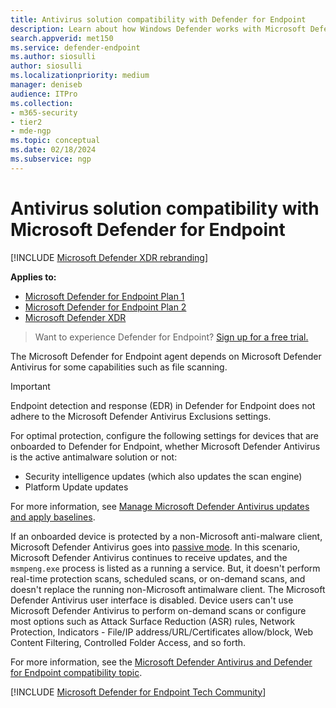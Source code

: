 ```yaml
---
title: Antivirus solution compatibility with Defender for Endpoint
description: Learn about how Windows Defender works with Microsoft Defender for Endpoint. Also learn how Defender for Endpoint works when a third-party anti-malware client is used.
search.appverid: met150
ms.service: defender-endpoint
ms.author: siosulli
author: siosulli
ms.localizationpriority: medium
manager: deniseb
audience: ITPro
ms.collection: 
- m365-security
- tier2
- mde-ngp
ms.topic: conceptual
ms.date: 02/18/2024
ms.subservice: ngp
---
```


# Antivirus solution compatibility with Microsoft Defender for Endpoint

[!INCLUDE [Microsoft Defender XDR rebranding](../includes/microsoft-defender.md)]

**Applies to:**
- [Microsoft Defender for Endpoint Plan 1](https://go.microsoft.com/fwlink/p/?linkid=2154037)
- [Microsoft Defender for Endpoint Plan 2](https://go.microsoft.com/fwlink/p/?linkid=2154037)
- [Microsoft Defender XDR](https://go.microsoft.com/fwlink/?linkid=2118804)

> Want to experience Defender for Endpoint? [Sign up for a free trial.](https://signup.microsoft.com/create-account/signup?products=7f379fee-c4f9-4278-b0a1-e4c8c2fcdf7e&ru=https://aka.ms/MDEp2OpenTrial?ocid=docs-wdatp-defendercompat-abovefoldlink)

The Microsoft Defender for Endpoint agent depends on Microsoft Defender Antivirus for some capabilities such as file scanning.

> [!IMPORTANT]
> Endpoint detection and response (EDR) in Defender for Endpoint does not adhere to the Microsoft Defender Antivirus Exclusions settings.

For optimal protection, configure the following settings for devices that are onboarded to Defender for Endpoint, whether Microsoft Defender Antivirus is the active antimalware solution or not:

- Security intelligence updates (which also updates the scan engine)
- Platform Update updates

For more information, see [Manage Microsoft Defender Antivirus updates and apply baselines](microsoft-defender-antivirus-updates.md).

If an onboarded device is protected by a non-Microsoft anti-malware client, Microsoft Defender Antivirus goes into [passive mode](/microsoft-365/security/defender-endpoint/microsoft-defender-antivirus-compatibility). In this scenario, Microsoft Defender Antivirus continues to receive updates, and the `msmpeng.exe` process is listed as a running a service. But, it doesn't perform real-time protection scans, scheduled scans, or on-demand scans, and doesn't replace the running non-Microsoft antimalware client. The Microsoft Defender Antivirus user interface is disabled. Device users can't use Microsoft Defender Antivirus to perform on-demand scans or configure most options such as Attack Surface Reduction (ASR) rules, Network Protection, Indicators - File/IP address/URL/Certificates allow/block, Web Content Filtering, Controlled Folder Access, and so forth. 

For more information, see the [Microsoft Defender Antivirus and Defender for Endpoint compatibility topic](microsoft-defender-antivirus-compatibility.md).

[!INCLUDE [Microsoft Defender for Endpoint Tech Community](../includes/defender-mde-techcommunity.md)]
